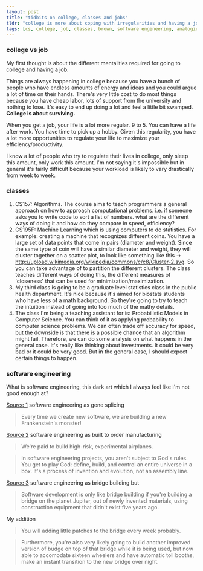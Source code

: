 ```yaml
---
layout: post
title: "tidbits on college, classes and jobs"
tldr: "college is more about coping with irregularities and having a job is about regularizing for efficiency. my four classes in spring 2013 and good software engineering analogies."
tags: [cs, college, job, classes, brown, software engineering, analogies]
---
```


### college vs job ###
My first thought is about the different mentalities required for going to college and having a job. 

Things are always happening in college because you have a bunch of people who have endless amounts of energy and ideas and you could argue a lot of time on their hands. There's very little cost to do most things because you have cheap labor, lots of support from the university and nothing to lose. It's easy to end up doing a lot and feel a little bit swamped. **College is about surviving.**  

When you get a job, your life is a lot more regular. 9 to 5. You can have a life after work. You have time to pick up a hobby. Given this regularity, you have a lot more opportunities to regulate your life to maximize your efficiency/productivity.

I know a lot of people who try to regulate their lives in college, only sleep this amount, only work this amount. I'm not saying it's impossible but in general it's fairly difficult because your workload is likely to vary drastically from week to week. 

### classes ###
1. CS157: Algorithms. The course aims to teach programmers a general approach on how to approach computational problems. i.e. if someone asks you to write code to sort a list of numbers. what are the different ways of doing it and how do they compare in speed, efficiency?
2. CS195F: Machine Learning which is using computers to do statistics. For example: creating a machine that recognizes different coins. You have a large set of data points that come in pairs (diameter and weight). Since the same type of coin will have a similar diameter and weight, they will cluster together on a scatter plot, to look like something like this -> http://upload.wikimedia.org/wikipedia/commons/c/c8/Cluster-2.svg. So you can take advantage of to partition the different clusters. The class teaches different ways of doing this, the different measures of 'closeness' that can be used for minimization/maximization.
3. My third  class is going to be a graduate level statistics class in the public health department. It's nice because it's aimed for biostats students who have less of a math background. So they're going to try to teach the intuition instead of going into too much of the mathy details.
4. The class I'm being a teaching assistant for is: Probabilistic Models in Computer Science. You can think of it as applying probability to computer science problems. We can often trade off accuracy for speed, but the downside is that there is a possible chance that an algorithm might fail. Therefore, we can do some analysis on what happens in the general case. It's really like thinking about investments. It could be very bad or it could be very good. But in the general case, I should expect certain things to happen. 

### software engineering ###

What is software engineering, this dark art which I always feel like I'm not good enough at?

[gene]: http://bexhuff.com/2008/07/software-design-is-gene-splicing
[Source 1][gene] software engineering as gene splicing
> Every time we create new software, we are building a new Frankenstein's monster!

[1]: http://www.codinghorror.com/blog/2006/11/its-never-been-built-before.html
[Source 2][1] software engineering as built to order manufacturing
> We're paid to build high-risk, experimental airplanes.

> In software engineering projects, you aren't subject to God's rules. You get to play God: define, build, and control an entire universe in a box. It's a process of invention and evolution, not an assembly line. 

[bridge]: http://www.codinghorror.com/blog/2005/05/bridges-software-engineering-and-god.html
[Source 3][bridge] software engineering as bridge building but
> Software development is only like bridge building if you're building a bridge on the planet Jupiter, out of newly invented materials, using construction equipment that didn't exist five years ago. 

My addition
> You will adding little patches to the bridge every week probably. 

> Furthermore, you're also very likely going to build another improved version of budge on top of that bridge while it is being used, but now able to accomodate sixteen wheelers and have automatic toll booths, make an instant transition to the new bridge over night.


